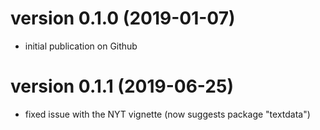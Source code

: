 # version 0.1.0 (2019-01-07)

- initial publication on Github

# version 0.1.1 (2019-06-25)

- fixed issue with the NYT vignette (now suggests package "textdata")
